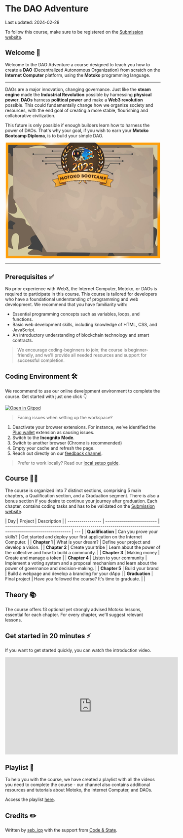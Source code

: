 # The DAO Adventure

Last updated: 2024-02-28

To follow this course, make sure to be registered on the [Submission website](https://www.motokobootcamp.com/).

## Welcome 👋

Welcome to the DAO Adventure a course designed to teach you how to create a **DAO** (Decentralized Autonomous Organization) from scratch on the **Internet Computer** platform, using the **Motoko** programming language.

---

DAOs are a major innovation, changing governance. Just like the **steam engine** made the **Industrial Revolution** possible by harnessing **physical power**, **DAOs** harness **political power** and make a **Web3 revolution** possible. This could fundamentally change how we organize society and resources, with the end goal of creating a more stable, flourishing and collaborative civilization.

This future is only possible if enough builders learn how to harness the power of DAOs. That's why your goal, if you wish to earn your **Motoko Bootcamp Diploma**, is to build your simple DAO.

<p align="center">
<img src="./dao_adventure/assets/mbc_diploma.png" width="500px">
<p>

---

## Prerequisites ✅

No prior experience with Web3, the Internet Computer, Motoko, or DAOs is required to participate in this course. This course is tailored for developers who have a foundational understanding of programming and web development. We recommend that you have familiarity with:

- Essential programming concepts such as variables, loops, and functions.
- Basic web development skills, including knowledge of HTML, CSS, and JavaScript.
- An introductory understanding of blockchain technology and smart contracts.

> We encourage coding-beginners to join; the course is beginner-friendly, and we'll provide all needed resources and support for successful completion.

## Coding Environment 🛠️

We recommend to use our online development environment to complete the course. Get started with just one click 👇

[![Open in Gitpod](https://gitpod.io/button/open-in-gitpod.svg)](https://gitpod.io/#https://github.com/motoko-bootcamp/dao-adventure)

> Facing issues when setting up the workspace?

1. Deactivate your browser extensions. For instance, we've identified the [Plug wallet](https://twitter.com/plug_wallet) extension as causing issues.
2. Switch to the **Incognito Mode**.
3. Switch to another browser (Chrome is recommended)
4. Empty your cache and refresh the page.
5. Reach out directly on our [feedback channel](https://discord.gg/vTcwUdUwTf).

> Prefer to work locally?
> Read our [local setup guide](./dao_adventure/qualification/local_setup.md).

## Course 🧑‍💻

The course is organized into 7 distinct sections, comprising 5 main chapters, a Qualification section, and a Graduation segment. There is also a bonus section if you
desire to continue your journey after graduation. Each chapter, contains coding tasks and has to be validated on the [Submission website](https://www.motokobootcamp.com/).

| Day               | Project                    | Description                                                                                                     |
| ----------------- | -------------------------- | --------------------------------------------------------------------------------------------------------------- | --- |
| **Qualification** | Can you prove your skills? | Get started and deploy your first application on the Internet Computer.                                         |
| **Chapter 1**     | What is your dream?        | Define your project and develop a vision.                                                                       |
| **Chapter 2**     | Create your tribe          | Learn about the power of the collective and how to build a community.                                           |
| **Chapter 3**     | Making money               | Create and manage a token                                                                                       |
| **Chapter 4**     | Listen to your community   | Implement a voting system and a proposal mechanism and learn about the power of governance and decision-making. |
| **Chapter 5**     | Build your brand           | Build a webpage and develop a branding for your dApp                                                            |
| **Graduation**    | Final project              | Have you followed the course? It's time to graduate.                                                            |     |

## Theory 📚

The course offers 13 optional yet strongly advised Motoko lessons, essential for each chapter. For every chapter, we'll suggest relevant lessons.

## Get started in 20 minutes ⚡️

If you want to get started quickly, you can watch the introduction video.

<iframe width="560" height="315" src="https://www.youtube.com/embed/gHzrssylmh0" title="YouTube video player" frameborder="0" allow="accelerometer; autoplay; clipboard-write; encrypted-media; gyroscope; picture-in-picture; web-share" allowfullscreen="" style="display: block; margin-left: auto; margin-right: auto;"></iframe>

## Playlist 🍿

To help you with the course, we have created a playlist with all the videos you need to complete the course - our channel also contains additional resources and tutorials about Motoko, the Internet Computer, and DAOs.

Access the playlist [here](https://www.youtube.com/watch?v=gHzrssylmh0&list=PLl8VueN-2q18cOvhb1pDPPAUbUHY9z-CU).

## Credits ✏️

Written by [seb_icp](https://twitter.com/seb_icp/) with the support from [Code & State](https://www.codeandstate.com/).
